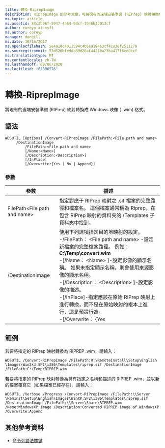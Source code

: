```yaml
---
title: 轉換-RiprepImage
description: RiprepImage 的參考文章，可將現有的遠端安裝準備 (RIPrep) 映射轉換成 Windows 映像 ( .wim) 格式。
ms.topic: article
ms.assetid: 88c2b96f-5947-4b64-9dcf-1946b3c013cf
author: coreyp-at-msft
ms.author: coreyp
manager: dongill
ms.date: 10/16/2017
ms.openlocfilehash: 5e4a10c4013594c4b6ea19463cf41836f251127a
ms.sourcegitcommit: 53d526bfeddb89d28af44210a23ba417f6ce0ecf
ms.translationtype: MT
ms.contentlocale: zh-TW
ms.lasthandoff: 08/06/2020
ms.locfileid: "87896576"
---
```

# <a name="convert-riprepimage"></a>轉換-RiprepImage

將現有的遠端安裝準備 (RIPrep) 映射轉換成 Windows 映像 ( .wim) 格式。

## <a name="syntax"></a>語法

```
WDSUTIL [Options] /Convert-RIPrepImage /FilePath:<File path and name>
     /DestinationImage
         /FilePath:<File path and name>
         [/Name:<Name>]
         [/Description:<Description>]
         [/InPlace]
         [/Overwrite:{Yes | No | Append}]
```

### <a name="parameters"></a>參數

|            參數            |                                                                                                                                                                                                                                                                                                               描述                                                                                                                                                                                                                                                                                                                |
|---------------------------------|------------------------------------------------------------------------------------------------------------------------------------------------------------------------------------------------------------------------------------------------------------------------------------------------------------------------------------------------------------------------------------------------------------------------------------------------------------------------------------------------------------------------------------------------------------------------------------------------------------------------------------------|
| FilePath\<File path and name> |                                                                                                                                                                                                       指定對應于 RIPrep 映射之 .sif 檔案的完整路徑和檔案名。 這個檔案通常稱為 Riprep，在包含 RIPrep 映射的資料夾的 \Templates 子資料夾中找到。                                                                                                                                                                                                       |
|        /DestinationImage        | 使用下列選項指定目的地映射的設定。</br>-/FilePath： \<File path and name> -設定新檔案的完整檔案路徑。 例如： **C:\Temp\convert.wim**</br>-[/Name： \<Name> ]-設定影像的顯示名稱。 如果未指定顯示名稱，則會使用來源影像的顯示名稱。</br>-[/Description： \<Description> ]-設定影像的描述。</br>-[/InPlace]-指定應該在原始 RIPrep 映射上進行轉換，而不是在原始映射的複本上進行，這是預設行為。</br>-[/Overwrite： {Yes |

## <a name="examples"></a>範例

若要將指定的 RIPrep 映射轉換為 RIPREP .wim，請輸入：
```
WDSUTIL /Convert-RiPrepImage /FilePath:R:\RemoteInstall\Setup\English
\Images\Win2k3.SP1\i386\Templates\riprep.sif /DestinationImage
/FilePath:C:\Temp\RIPREP.wim
```
若要將指定的 RIPrep 映射轉換為具有指定之名稱和描述的 RIPREP .wim，並以新的檔案覆寫它（如果檔案已經存在），請輸入：
```
WDSUTIL /Verbose /Progress /Convert-RiPrepImage /FilePath:\\Server
\RemInst\Setup\English\Images\WinXP.SP2\i386\Templates\riprep.sif
/DestinationImage /FilePath:\\Server\Share\RIPREP.wim
/Name:WindowsXP image /Description:Converted RIPREP image of WindowsXP
/Overwrite:Append
```

## <a name="additional-references"></a>其他參考資料

- [命令列語法關鍵](command-line-syntax-key.md)